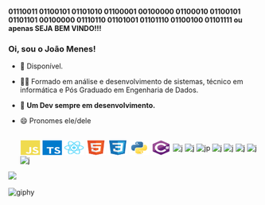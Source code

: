 <b>01110011 01100101 01101010 01100001 00100000 01100010 01100101 01101101 00100000 01110110 01101001 01101110 01100100 01101111 ou apenas SEJA BEM VINDO!!!</b>
### Oi, sou o João Menes!

- 🔭 Disponível.
- 👨‍🎓 Formado em análise e desenvolvimento de sistemas, técnico em informática e Pós Graduado em Engenharia de Dados.
- 🧠 <b>Um Dev sempre em desenvolvimento.</b>
- 😄 Pronomes ele/dele

  <div style="display: inline_block"><br>
  <img align="center" alt="j" height="30" width="40" src="https://raw.githubusercontent.com/devicons/devicon/master/icons/javascript/javascript-plain.svg">
  <img align="center" alt="j" height="30" width="40" src="https://raw.githubusercontent.com/devicons/devicon/master/icons/typescript/typescript-plain.svg">
  <img align="center" alt="j" height="30" width="40" src="https://raw.githubusercontent.com/devicons/devicon/master/icons/react/react-original.svg">
  <img align="center" alt="j" height="30" width="40" src="https://raw.githubusercontent.com/devicons/devicon/master/icons/html5/html5-original.svg">
  <img align="center" alt="j" height="30" width="40" src="https://raw.githubusercontent.com/devicons/devicon/master/icons/css3/css3-original.svg">
  <img align="center" alt="j" height="30" width="40" src="https://raw.githubusercontent.com/devicons/devicon/master/icons/python/python-original.svg">
  <img align="center" alt="j" height="30" width="40" src="https://raw.githubusercontent.com/devicons/devicon/master/icons/csharp/csharp-original.svg">
  <img align="center" alt="j" height="30" width="40" src="https://cdn.jsdelivr.net/gh/devicons/devicon/icons/android/android-original-wordmark.svg">
  <img align="center" alt="j" height="30" width="40" src="https://cdn.jsdelivr.net/gh/devicons/devicon/icons/chrome/chrome-original-wordmark.svg">
  <img align="center" alt="jp" height="30" width="40" src="https://cdn.jsdelivr.net/gh/devicons/devicon/icons/google/google-original-wordmark.svg">
  <img align="center" alt="j" height="30" width="40" src="https://cdn.jsdelivr.net/gh/devicons/devicon/icons/linkedin/linkedin-original.svg">
  <img align="center" alt="j" height="30" width="40" src="https://cdn.jsdelivr.net/gh/devicons/devicon/icons/linux/linux-original.svg">
  <img align="center" alt="j" height="30" width="40" src="https://cdn.jsdelivr.net/gh/devicons/devicon/icons/java/java-original-wordmark.svg">
  <img align="center" alt="j" height="30" width="40" src="https://cdn.jsdelivr.net/gh/devicons/devicon/icons/fedora/fedora-original.svg">
  <img align="center" alt="j" height="30" width="40" src="https://cdn.jsdelivr.net/gh/devicons/devicon/icons/visualstudio/visualstudio-plain.svg">
</div>
  <div>  
  <a href="https://www.linkedin.com/in/joaocaetanomenes/" target="_blank"><img src="https://img.shields.io/badge/-LinkedIn-%230077B5?style=for-the-badge&logo=linkedin&logoColor=white" target="_blank"></a>   
  

![giphy](https://github.com/user-attachments/assets/289c4789-c523-46fc-ba78-27b4e7c3273a)


</div>
